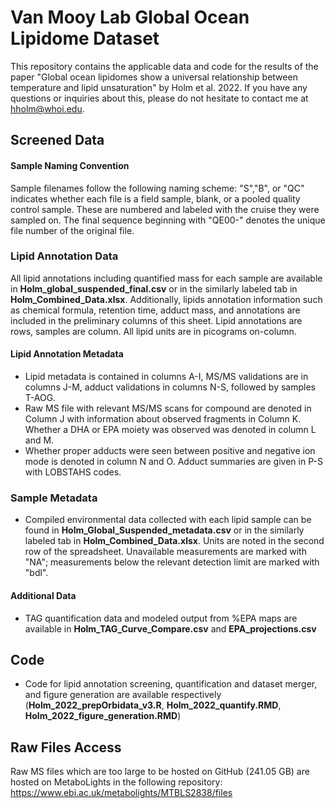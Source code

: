 # Van Mooy Lab Global Ocean Lipidome Dataset
This repository contains the applicable data and code for the results of the paper "Global ocean lipidomes show a universal relationship between temperature and lipid unsaturation" by Holm et al. 2022. If you have any questions or inquiries about this, please do not hesitate to contact me at hholm@whoi.edu. 

## Screened Data
#### Sample Naming Convention
Sample filenames follow the following naming scheme: "S","B", or "QC" indicates whether each file is a field sample, blank, or a pooled quality control sample. These are numbered and labeled with the cruise they were sampled on. The final sequence beginning with "QE00-" denotes the unique file number of the original file.</p>

### Lipid Annotation Data
All lipid annotations including quantified mass for each sample are available in **Holm_global_suspended_final.csv** or in the similarly labeled tab in **Holm_Combined_Data.xlsx**. Additionally, lipids annotation information such as chemical formula, retention time, adduct mass, and annotations are included in the preliminary columns of this sheet. Lipid annotations are rows, samples are column. All lipid units are in picograms on-column. 

#### Lipid Annotation Metadata
- Lipid metadata is contained in columns A-I, MS/MS validations are in columns J-M, adduct validations in columns N-S, followed by samples T-AOG.
- Raw MS file with relevant MS/MS scans for compound are denoted in Column J with information about observed fragments in Column K. Whether a DHA or EPA moiety was observed was denoted in column L and M.
- Whether proper adducts were seen between positive and negative ion mode is denoted in column N and O. Adduct summaries are given in P-S with LOBSTAHS codes. 

### Sample Metadata
- Compiled environmental data collected with each lipid sample can be found in **Holm_Global_Suspended_metadata.csv** or in the similarly labeled tab in **Holm_Combined_Data.xlsx**. Units are noted in the second row of the spreadsheet. Unavailable measurements are marked with "NA"; measurements below the relevant detection limit are marked with "bdl".

#### Additional Data
- TAG quantification data and modeled output from %EPA maps are available in **Holm_TAG_Curve_Compare.csv** and **EPA_projections.csv**

## Code
- Code for lipid annotation screening, quantification and dataset merger, and figure generation are available respectively (**Holm_2022_prepOrbidata_v3.R**, **Holm_2022_quantify.RMD**, **Holm_2022_figure_generation.RMD**)

## Raw Files Access
Raw MS files which are too large to be hosted on GitHub (241.05 GB) are hosted on MetaboLights in the following repository: https://www.ebi.ac.uk/metabolights/MTBLS2838/files

